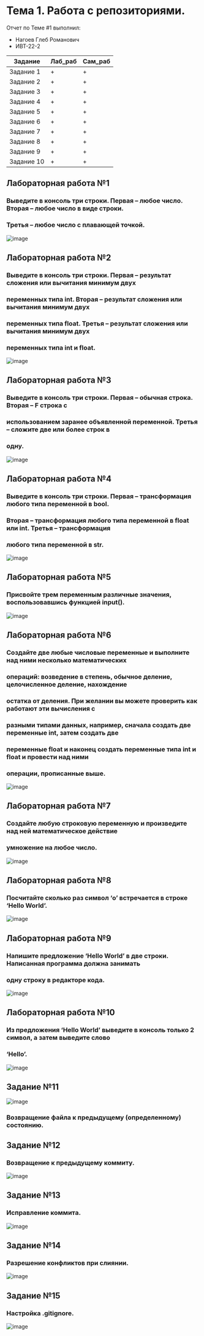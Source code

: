 # Тема 1. Работа с репозиториями.
Отчет по Теме #1 выполнил:
- Нагоев Глеб Романович
- ИВТ-22-2

| Задание | Лаб_раб | Сам_раб |
| ------ | ------ | ------ | 
| Задание 1 | + | + |
| Задание 2 | + | + |
| Задание 3 | + | + |
| Задание 4 | + | + |
| Задание 5 | + | + |
| Задание 6 | + | + |
| Задание 7 | + | + |
| Задание 8 | + | + |
| Задание 9 | + | + |
| Задание 10 | + | + |



## Лабораторная работа №1
### Выведите в консоль три строки. Первая – любое число. Вторая – любое число в виде строки.
### Третья – любое число с плавающей точкой. 
![image](https://github.com/user-attachments/assets/6202813e-a758-4814-ad91-40f0aa137050)



## Лабораторная работа №2
### Выведите в консоль три строки. Первая – результат сложения или вычитания минимум двух
### переменных типа int. Вторая – результат сложения или вычитания минимум двух
### переменных типа float. Третья – результат сложения или вычитания минимум двух
### переменных типа int и float.  
![image](https://github.com/user-attachments/assets/0ff6ed63-8a7f-4075-b7d9-5b938a345e3b)


## Лабораторная работа №3
### Выведите в консоль три строки. Первая – обычная строка. Вторая – F строка с
### использованием заранее объявленной переменной. Третья – сложите две или более строк в
### одну. 
![image](https://github.com/user-attachments/assets/0a81855c-2e3b-460d-909e-7b4f22b174f8)


## Лабораторная работа №4
### Выведите в консоль три строки. Первая – трансформация любого типа переменной в bool.
### Вторая – трансформация любого типа переменной в float или int. Третья – трансформация
### любого типа переменной в str. 
![image](https://github.com/user-attachments/assets/b4e74153-aa02-42cd-a75d-4af3faa4a48f)


## Лабораторная работа №5
### Присвойте трем переменным различные значения, воспользовавшись функцией input(). 
![image](https://github.com/user-attachments/assets/41ce9721-9d3f-45fe-ad12-c6c6ddf9355a)


## Лабораторная работа №6
### Создайте две любые числовые переменные и выполните над ними несколько математических
### операций: возведение в степень, обычное деление, целочисленное деление, нахождение
### остатка от деления. При желании вы можете проверить как работают эти вычисления с
### разными типами данных, например, сначала создать две переменные int, затем создать две
### переменные float и наконец создать переменные типа int и float и провести над ними
### операции, прописанные выше. 
![image](https://github.com/user-attachments/assets/9824ae81-cdec-4767-bf7d-71d715bcf378)

## Лабораторная работа №7
### Создайте любую строковую переменную и произведите над ней математическое действие
### умножение на любое число.
![image](https://github.com/user-attachments/assets/a6d49f90-f150-433f-aad1-7514f56e2558)



## Лабораторная работа №8
### Посчитайте сколько раз символ ‘o’ встречается в строке ‘Hello World’.
![image](https://github.com/user-attachments/assets/3515dcaf-743d-48d0-9c9e-5b2da0b478bf)


## Лабораторная работа №9
### Напишите предложение ‘Hello World’ в две строки. Написанная программа должна занимать
### одну строку в редакторе кода.
![image](https://github.com/user-attachments/assets/67b7bcc5-a858-462c-a6fe-4132b56620b6)



## Лабораторная работа №10
### Из предложения ‘Hello World’ выведите в консоль только 2 символ, а затем выведите слово
### ‘Hello’.
![image](https://github.com/user-attachments/assets/e18868db-024a-4afb-abac-00204f33530d)


## Задание №11
![image](https://github.com/user-attachments/assets/101a11e6-db55-4214-b4e3-29d0bdb60433)


###  Возвращение файла к предыдущему (определенному) состоянию.
## Задание №12
### Возвращение к предыдущему коммиту.
![image](https://github.com/user-attachments/assets/66eb6fee-36a2-435a-8315-8ef078af6255)

## Задание №13
### Исправление коммита.
![image](https://github.com/user-attachments/assets/651d4f2b-ae78-4ee1-9659-6096ebd6bc7a)

## Задание №14
### Разрешение конфликтов при слиянии.
![image](https://github.com/user-attachments/assets/98b64004-71e7-4ba2-b643-0f7e9b999bba)

## Задание №15
### Настройка .gitignore. 
![image](https://github.com/user-attachments/assets/fd77dc36-37a2-4cd7-ba64-77421b18dfa9)
